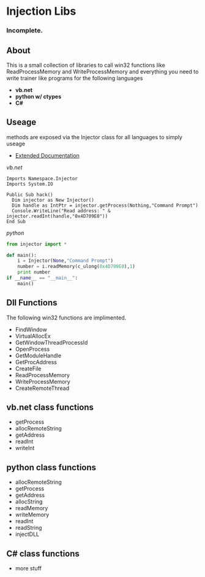 Injection Libs
==============

### Incomplete.

## About
This is a small collection of libraries to call win32 functions
like ReadProcessMemory and WriteProcessMemory and everything you
need to write trainer like programs for the following languages

+ __vb.net__
+ __python w/ ctypes__
+ __C#__

## Useage
methods are exposed via the Injector class for all languages
to simply useage
* [Extended Documentation](https://github.com/mouseroot/Inject_libs/wiki)

_vb.net_
```vb.net
Imports Namespace.Injector
Imports System.IO

Public Sub hack()
  Dim injector as New Injector()
  Dim handle as IntPtr = injector.getProcess(Nothing,"Command Prompt")
  Console.WriteLine("Read address: " & injector.readInt(handle,"0x4D709E0"))
End Sub
```
_python_
```python
from injector import *

def main():
	i = Injector(None,"Command Prompt")
	number = i.readMemory(c_ulong(0x4D709E0),1)
	print number
if __name__ == "__main__":
	main()
```

## Dll Functions
The following win32 functions are implimented.

+ FindWindow
+ VirtualAllocEx
+ GetWindowThreadProcessId
+ OpenProcess
+ GetModuleHandle
+ GetProcAddress
+ CreateFile
+ ReadProcessMemory
+ WriteProcessMemory
+ CreateRemoteThread

## vb.net class functions

+ getProcess
+ allocRemoteString
+ getAddress
+ readInt
+ writeInt

## python class functions

+ allocRemoteString
+ getProcess
+ getAddress
+ allocString
+ readMemory
+ writeMemory
+ readInt
+ readString
+ injectDLL

## C# class functions

+ more stuff 